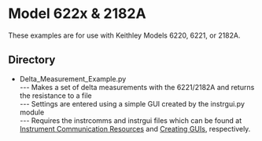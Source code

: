 
# Model 622x & 2182A

These examples are for use with Keithley Models 6220, 6221, or 2182A. 

## Directory

[comment]: **[General](./directory)**  

* Delta_Measurement_Example.py<br>
--- Makes a set of delta measurements with the 6221/2182A and returns the resistance to a file<br>
--- Settings are entered using a simple GUI created by the instrgui.py module<br>
--- Requires the instrcomms and instrgui files which can be found at [Instrument Communication Resources](../General/Instrument_Communication_Resouces) and [Creating GUIs](../Creating_GUIs), respectively.<br>
